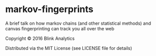 # markov-fingerprints
A brief talk on how markov chains (and other statistical methods) and canvas fingerprinting can track you all over the web

Copyright © 2016 Blink Analytics

Distributed via the MIT License (see LICENSE file for details)
